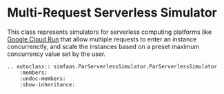 # Multi-Request Serverless Simulator

This class represents simulators for serverless computing platforms like [Google Cloud Run](https://cloud.google.com/run) that
allow multiple requests to enter an instance concurrenctly, and scale the instances based on a preset maximum concurrency
value set by the user.

```eval_rst
.. autoclass:: simfaas.ParServerlessSimulator.ParServerlessSimulator
    :members:
    :undoc-members:
    :show-inheritance:
```
